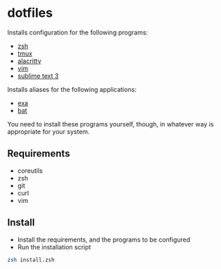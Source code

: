 # dotfiles

Installs configuration for the following programs:

* [zsh](http://zsh.sourceforge.net/)
* [tmux](https://github.com/tmux/tmux)
* [alacritty](https://github.com/alacritty/alacritty)
* [vim](https://www.vim.org/)
* [sublime text 3](https://www.sublimetext.com/)

Installs aliases for the following applications:

* [exa](https://github.com/ogham/exa)
* [bat](https://github.com/sharkdp/bat)


You need to install these programs yourself, though, in whatever way is appropriate for
your system.


## Requirements

* coreutils
* zsh
* git
* curl
* vim


## Install


* Install the requirements, and the programs to be configured
* Run the installation script

```zsh
zsh install.zsh
```
